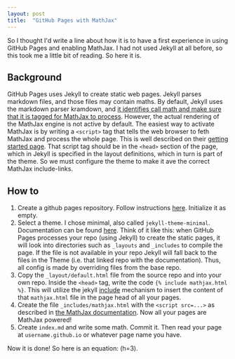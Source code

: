 ```yaml
---
layout: post
title:  "GitHub Pages with MathJax"
---
```


So I thought I'd write a line about how it is to have a first experience in using GitHub Pages and enabling MathJax. I had not used Jekyll at all before, so this took me a little bit of reading. So here it is.

## Background

GitHub Pages uses Jekyll to create static web pages. Jekyll parses markdown files, and those files may contain maths. 
By default, Jekyll uses the markdown parser kramdown, and [it identifies call math and make sure that it is tagged for MathJax to process](https://kramdown.gettalong.org/math_engine/mathjax.html). However, the actual rendering of the MathJax engine is not active by default. 
The easiest way to activate MathJax is by writing a `<script>` tag that tells the web browser to feth MathJax and process the whole page. This is well described on their [getting started page](https://www.mathjax.org/#gettingstarted). That script tag should be in the `<head>` section of the page, which in Jekyll is specified in the layout definitions, which in turn is part of the theme. So we must configure the theme to make it ave the correct MathJax include-links.

## How to

1. Create a github pages repository. Follow instructions [here](https://pages.github.com/). Initialize it as empty.
1. Select a theme. I chose minimal, also called `jekyll-theme-minimal`. Documentation can be found [here](https://github.com/pages-themes/minimal). Think of it like this: when GitHub Pages processes your repo (using Jekyll) to create the static pages, it will look into directories such as `_layouts` and `_includes` to compile the page. If the file is not available in your repo Jekyll will fall back to the files in the Theme (i.e. that linked repo with the documentation). Thus, all config is made by overriding files from the base repo.
1. Copy the `_layout/default.html` file from the source repo and into your own repo. Inside the `<head>` tag, write the code `{% include mathjax.html %}`. This will utilize the jekyll [include](https://jekyllrb.com/docs/includes/) mechanism to insert the content of that `mathjax.html` file in the page head of all your pages. 
1. Create the file `_includes/mathjax.html` with the `<script src=...>` as described in [the MathJax documentation](https://www.mathjax.org/#gettingstarted). Now all your pages are MathJax powered!
1. Create `index.md` and write some math. Commit it. Then read your page at `username.github.io` or whatever page name you have.

Now it is done! So here is an equation: \(h=3\).
